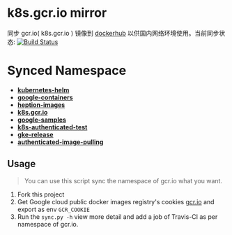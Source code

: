 # k8s.gcr.io mirror

同步 gcr.io( k8s.gcr.io ) 镜像到 [dockerhub](https://hub.docker.com/r/corelab) 以供国内网络环境使用。当前同步状态:   [![Build Status](https://travis-ci.org/Doublemine/gcr.io-mirror.svg?branch=sync)](https://travis-ci.org/Doublemine/gcr.io-mirror)


# Synced Namespace

 -  [**kubernetes-helm**](kubernetes-helm.md)
 -  [**google-containers**](google-containers.md)
 -  [**heption-images**](heption-images.md)
 -  [**k8s.gcr.io**](k8s-artifacts-prod.md)
 -  [**google-samples**](google-samples.md)
 -  [**k8s-authenticated-test**](k8s-authenticated-test.md)
 -  [**gke-release**](gke-release.md)
 -  [**authenticated-image-pulling**](authenticated-image-pulling.md)

## Usage

> You can use this script sync the namespace of gcr.io what you want.

 1. Fork this project
 2. Get Google cloud public docker images registry's cookies [gcr.io](https://console.cloud.google.com/gcr/images/google-containers) and export as env `GCR_COOKIE`
 3. Run the `sync.py -h` view more detail and add a job of Travis-CI as per namespace of gcr.io.
